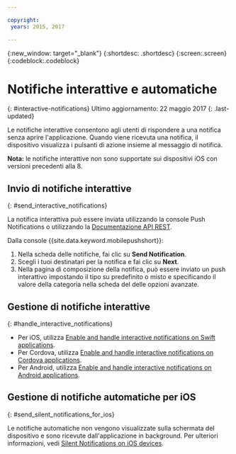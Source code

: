 ```yaml
---

copyright:
 years: 2015, 2017

---
```


{:new_window: target="_blank"}
{:shortdesc: .shortdesc}
{:screen:.screen}
{:codeblock:.codeblock}

# Notifiche interattive e automatiche  
{: #interactive-notifications}
Ultimo aggiornamento: 22 maggio 2017
{: .last-updated}

Le notifiche interattive consentono agli utenti di rispondere a una notifica senza aprire l'applicazione. Quando viene ricevuta una notifica, il dispositivo visualizza i pulsanti di azione insieme al messaggio di notifica. 

**Nota:** le notifiche interattive non sono supportate sui dispositivi iOS con versioni precedenti alla 8. 

## Invio di notifiche interattive
{: #send_interactive_notifications}

La notifica interattiva può essere inviata utilizzando la console Push Notifications o utilizzando la [Documentazione API REST](push_restapi.html).


Dalla console {{site.data.keyword.mobilepushshort}}: 

1. Nella scheda delle notifiche, fai clic su **Send Notification**. 
2. Scegli i tuoi destinatari per la notifica e fai clic su **Next**. 
3. Nella pagina di composizione della notifica, può essere inviato un push interattivo impostando il tipo su predefinito o misto e specificando il valore della categoria nella scheda del delle opzioni avanzate. 

## Gestione di notifiche interattive 
{: #handle_interactive_notifications}

- Per iOS, utilizza [Enable and handle interactive notifications on Swift applications](https://github.com/ibm-bluemix-mobile-services/bms-clientsdk-swift-push/tree/Doc#enable-interactive-push-notifications).
- Per Cordova, utilizza [Enable and handle interactive notifications on Cordova applications](https://github.com/ibm-bluemix-mobile-services/bms-clientsdk-cordova-plugin-push/tree/Doc#enable-interactive-push-notifications).
- Per Android, utilizza [Enable and handle interactive notifications on Android applications](https://github.com/ibm-bluemix-mobile-services/bms-clientsdk-android-push/tree/Doc#enable-interactive-push-notifications).


## Gestione di notifiche automatiche per iOS
{: #send_silent_notifications_for_ios}

Le notifiche automatiche non vengono visualizzate sulla schermata del dispositivo e sono ricevute dall'applicazione in background. Per ulteriori informazioni, vedi [Silent Notifications on iOS devices](https://github.com/ibm-bluemix-mobile-services/bms-clientsdk-swift-push/tree/Doc#silent-notification).
